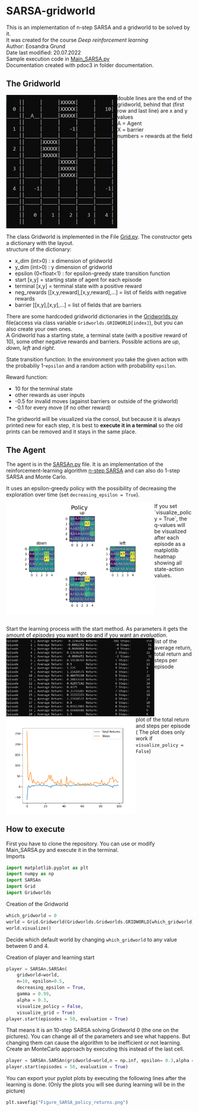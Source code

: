 # SARSA-gridworld
This is an implementation of n-step SARSA and a gridworld to be solved by it. <br />
It was created for the course _Deep reinforcement learning_ <br />
Author: Eosandra Grund <br />
Date last modified: 20.07.2022 <br />
Sample execution code in [Main_SARSA.py](Main_SARSA.py) <br />
Documentation created with pdoc3 in folder documentation.

## The Gridworld
<img src="Images/Gridworld_at_start_for_README.jpg" align="left" alt="Viszalization of the gridworld" width="300"/>
double lines are the end of the gridworld, behind that (first row and last line) are x and y values <br />
A = Agent <br />
X = barrier <br />
numbers = rewards at the field <br />
<br clear="left"/>

The class Gridworld is implemented in the File [Grid.py](Grid.py). The constructor gets a dictionary with the layout.<br />
structure of the dictionary: 
* x_dim (int>0) : x dimension of gridworld    
*  y_dim (int>0) : y dimension of gridworld   
* epsilon (0<float<1) : for epsilon-greedy state transition function   
* start [x,y] = starting state of agent for each episode   
* terminal [x,y] = terminal state with a positive reward   
* neg_rewards [[x,y,reward],[x,y,reward],...] = list of fields with negative rewards   
* barrier [[x,y],[x,y],...] = list of fields that are barriers   

There are some hardcoded gridworld dictionaries in the [Gridworlds.py](Gridworlds.py) file(access via class variable `Gridworlds.GRIDWORLD[index]`), but you can also create your own ones.  
A Gridworld has a starting state, a terminal state (with a positive reward of 10), some other negative rewards and barriers.
Possible actions are _up_, _down_, _left_ and _right_.
 
State transition function: In the environment you take the given action with the probabiliy 1-`epsilon` and a random action with probability `epsilon`. 

Reward function: 
* 10 for the terminal state
* other rewards as user inputs
* -0.5 for invalid moves (against barriers or outside of the gridworld)
* -0.1 for every move (if no other reward)

The gridworld will be visualized via the consol, but because it is always printed new for each step, it is best to **execute it in a terminal** so
the old prints can be removed and it stays in the same place.

## The Agent
The agent is in the [SARSAn.py](SARSAn.py) file. It is an implementation of the reinforcement-learning algorithm [n-step SARSA](https://towardsdatascience.com/introduction-to-reinforcement-learning-rl-part-7-n-step-bootstrapping-6c3006a13265) and can also do 1-step SARSA and Monte Carlo.

It uses an epsilon-greedy policy with the possibility of decreasing the exploration over time (set `decreasing_epsilon = True`).

<img src="Images/Figure_SARSA_policy_for_README.png" align="left" alt="visualization of the policy" width="400"/>  
If you set `visualize_policy = True`, the q-values will be visualized after each episode as a matplotlib heatmap showing all state-action values.
<br clear="left"/><br />

Start the learning process with the start method. As parameters it gets the amount of _episodes_ you want to do and if you want an _evaluation_. <br />
<img src="Images/Gridworld_evaluation_list_for_README.jpg" align="left" alt="list of returns" width="400"/>
list of the average return, total return and steps per episode
<br clear="left"/>
<img src="Images/Figure_returns_for_README.png" alt="plot of returns" align="left" width="350"/>
plot of the total return and steps per episode ( The plot does only work if `visualize_policy = False`)
<br clear="left"/>

## How to execute
First you have to clone the repository.
You can use or modify Main_SARSA.py and execute it in the terminal.<br />
Imports
```python
import matplotlib.pyplot as plt
import numpy as np
import SARSAn
import Grid
import Gridworlds
```
Creation of the Gridworld
```python
which_gridworld = 0
world = Grid.Gridworld(Gridworlds.Gridworlds.GRIDWORLD[which_gridworld])
world.visualize()
```
Decide which default world by changing `which_gridworld` to any value between 0 and 4.<br />

Creation of player and learning start
``` python
player = SARSAn.SARSAn(
	gridworld=world, 
	n=10, epsilon=0.5, 
	decreasing_epsilon = True, 
	gamma = 0.99, 
	alpha = 0.3, 
	visualize_policy = False, 
	visualize_grid = True)
player.start(episodes = 50, evaluation = True)
```
That means it is an 10-step SARSA solving Gridworld 0 (the one on the pictures). You can change all of the parameters and see what happens. But changing them can cause the algorithm to be inefficient or not learning.<br />
Create an MonteCarlo approach by executing this instead of the last cell.
``` python
player = SARSAn.SARSAn(gridworld=world,n = np.inf, epsilon= 0.3,alpha = 1)
player.start(episodes = 50, evaluation = True)
```
You can export your pyplot plots by executing the following lines after the learning is done. (Only the plots you will see during learning will be in the picture)
``` python
plt.savefig("Figure_SARSA_policy_returns.png")
```
